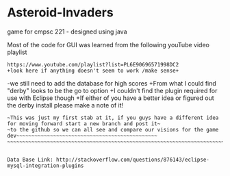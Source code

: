 # Asteroid-Invaders
game for cmpsc 221 - designed using java

Most of the code for GUI was learned from the following youTube video playlist

	https://www.youtube.com/playlist?list=PL6E90696571998DC2
	+look here if anything doesn't seem to work /make sense+

-we still need to add the database for high scores
	+From what I could find "derby" looks to be the go to option
	+I couldn't find the plugin required for use with Eclipse though
	+If either of you have a better idea or figured out the derby install please make a note of it!

~~~~~~~~~~~~~~~~~~~~~~~~~~~~~~~~~~~~~~~~~~~~~~~~~~~~~~~~~~~~~~~~~~~~~~~~~~~~~~~~~~~~~~~~~~~~~~~~~~~~~~~~~~~~~~~~~~~~~~~~~
~This was just my first stab at it, if you guys have a different idea for moving forward start a new branch and post it~
~to the github so we can all see and compare our visions for the game dev~~~~~~~~~~~~~~~~~~~~~~~~~~~~~~~~~~~~~~~~~~~~~~
~~~~~~~~~~~~~~~~~~~~~~~~~~~~~~~~~~~~~~~~~~~~~~~~~~~~~~~~~~~~~~~~~~~~~~~~~


Data Base Link: http://stackoverflow.com/questions/876143/eclipse-mysql-integration-plugins
